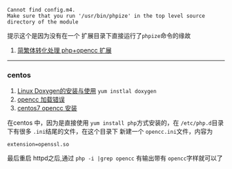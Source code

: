 
```
Cannot find config.m4. 
Make sure that you run '/usr/bin/phpize' in the top level source directory of the module
```

提示这个是因为没有在一个 扩展目录下直接运行了`phpize`命令的缘故

1. [简繁体转化处理 php+opencc 扩展](https://www.jianshu.com/p/a9d0b9241a27)



----

### centos ###
1. [Linux Doxygen的安装与使用](https://blog.csdn.net/joyjj0218/article/details/49888453)  `yum instlal doxygen`
1. [opencc 加载错误](http://www.cnblogs.com/a-flydog/p/6549823.html)
2. [centos7 opencc 安装](http://www.cnblogs.com/cbugs/p/7852187.html)

在centos 中，因为是直接使用 `yum install php`方式安装的，在 `/etc/php.d`目录下有很多 `.ini`结尾的文件，在这个目录下 新建一个 `opencc.ini`文件，内容为

```
extension=openssl.so
```

最后重启 httpd之后,通过 `php -i |grep opencc` 有输出带有 `opencc`字样就可以了